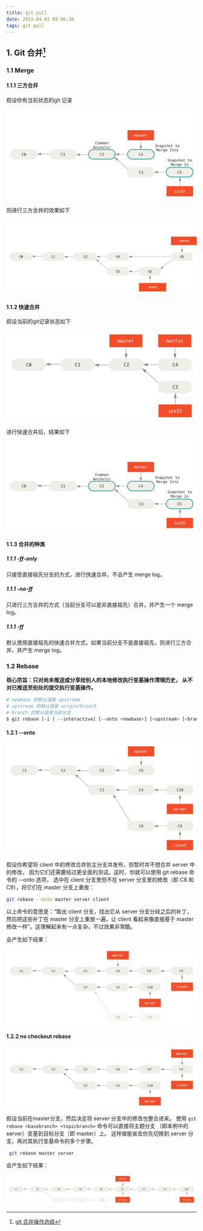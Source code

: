 ```yaml
---
title: git pull
date: 2022-04-01 09:46:38
tags: git pull
---
```


## 1. Git 合并[^git合并操作总结]

### 1.1 Merge

#### 1.1.1 三方合并

假设你有当前状态的git 记录

![git_merge_no_ff](./resources/git_merge_no_ff.png)

则进行三方合并的效果如下

![git_merge_noff_result](./resources/git_merge_noff_result.png)

#### 1.1.2 快速合并

假设当前的git记录状态如下

![git_merge_ff](./resources/git_merge_ff.png)

进行快速合并后，结果如下

![git_merge_no_ff](./resources/git_merge_no_ff.png)

#### 1.1.3 合并的种类

##### 1.1.1 -ff-only

只接受直接祖先分支的方式，进行快速合并，不会产生 merge log。

##### 1.1.1 -no-ff

只进行三方合并的方式（当前分支可以是非直接祖先）合并，并产生一个 merge log。

##### 1.1.1 -ff

默认使用直接祖先的快速合并方式，如果当前分支不是直接祖先，则进行三方合并，并产生 merge log。

### 1.2 Rebase

**核心宗旨：只对尚未推送或分享给别人的本地修改执行变基操作清理历史， 从不对已推送至别处的提交执行变基操作。**

```sh
# newbase 的默认值是 upstream
# upstream 的默认值是 origin/branch
# branch 的默认值是当前分支
$ git rebase [-i | --interactive] [--onto <newbase>] [<upstream> [<branch>]]
```

#### 1.2.1 --onto

![git_rebase_onto](./resources/git_rebase_onto.png)

假设你希望将 client 中的修改合并到主分支并发布，但暂时并不想合并 server 中的修改， 因为它们还需要经过更全面的测试。这时，你就可以使用 git rebase 命令的 --onto 选项， 选中在 client 分支里但不在 server 分支里的修改（即 C8 和 C9），将它们在 master 分支上重放：

```sh
git rebase --onto master server client
```

以上命令的意思是：“取出 client 分支，找出它从 server 分支分歧之后的补丁， 然后把这些补丁在 master 分支上重放一遍，让 client 看起来像直接基于 master 修改一样”。这理解起来有一点复杂，不过效果非常酷。

会产生如下结果：

![git_onto_rebase_result](./resources/git_onto_rebase_result.png)

#### 1.2.2 no checkout rebase

![git_rebase_nocheckout](./resources/git_rebase_nocheckout.png)

假设当前在master分支，然后决定将 server 分支中的修改也整合进来。 使用 `git rebase <basebranch> <topicbranch>` 命令可以直接将主题分支 （即本例中的 server）变基到目标分支（即 master）上。 这样做能省去你先切换到 server 分支，再对其执行变基命令的多个步骤。

```sh
 git rebase master server
```

会产生如下结果：

![git_rebase_nocheckout_result](./resources/git_nocheckout_rebase_result.png)

[^git合并操作总结]: [git 合并操作总结](https://sevody.github.io/2017/02/16/git-merge-command-summary/)
